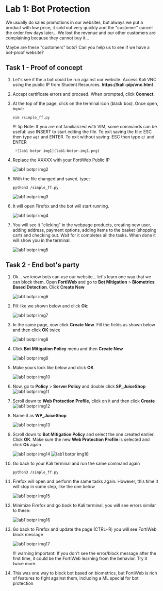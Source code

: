 # Lab 1: Bot Protection
We usually do sales promotions in our websites, but always we put a product with low price, it sold out very quickly and the "customer" cancel the order few days later... We lost the revenue and our other customers are complaining because they cannot buy it...

Maybe are these "customers" bots? Can you help us to see if we have a bot-proof website?

## Task 1 - Proof of concept
1. Let's see if the a bot could be run against our website. Access Kali VNC using the public IP from Student Resources.
**https://kali-pip/vnc.html**

2. Accept certificate errors and proceed. When prompted, click **Connect**. 

3. At the top of the page, click on the terminal icon (black box). Once open, input:

    ``` 
    vim /simple_ff.py
    ```

    !!! tip
        Note: If you are not familiarized with VIM, some commands can be useful: use INSERT to start editing the file. To exit saving the file: ESC then type ```wq!``` and ENTER. To exit without saving: ESC then type ```q!``` and ENTER

        ![lab1 botpr img1](lab1-botpr-img1.png)


4. Replace the XXXXX with your FortiWeb Public IP

    ![lab1 botpr img2](lab1-botpr-img2.png)

5. With the file changed and saved, type:

    ``` 
    python3 /simple_ff.py
    ```

    ![lab1 botpr img3](lab1-botpr-img3.png)

6. It will open Firefox and the bot will start running.

    ![lab1 botpr img4](lab1-botpr-img4.png)

7. You will see it "clicking" in the webpage products, creating new user, adding address, payment options, adding items to the basket (shopping cart) and checking out. Wait for it completes all the tasks. When done it will show you in the terminal:

    ![lab1 botpr img5](lab1-botpr-img5.png)

## Task 2 - End bot's party
1. Ok... we know bots can use our website... let's learn one way that we can block them. Open **FortiWeb** and go to **Bot Mitigation** > **Biometrics Based Detection**. Click **Create New**

    ![lab1 botpr img6](lab1-botpr-img6.png)

2. Fill like we shown below and click **Ok**:

    ![lab1 botpr img7](lab1-botpr-img7.png)

3. In the same page, now click **Create New**. Fill the fields as shown below and then click **OK** twice

    ![lab1 botpr img8](lab1-botpr-img8.png)

4. Click **Bot Mitigation Policy** menu and then **Create New**

    ![lab1 botpr img9](lab1-botpr-img9.png)

5. Make yours look like below and click **OK**

    ![lab1 botpr img10](lab1-botpr-img10.png)

6. Now, go to **Policy** > **Server Policy** and double click **SP_JuiceShop**
    ![lab1 botpr img11](lab1-botpr-img11.png)
7. Scroll down to **Web Protection Profile**, click on it and then click **Create**
    ![lab1 botpr img12](lab1-botpr-img12.png)

8. Name it as **WP_JuiceShop**

    ![lab1 botpr img13](lab1-botpr-img13.png)

9. Scroll down to **Bot Mitigation Policy** and select the one created earlier. Click **OK**. Make sure the new **Web Protection Profile** is selected and click **Ok** again

    ![lab1 botpr img14](lab1-botpr-img14.png)
    ![lab1 botpr img18](lab1-botpr-img18-mg.png)

10. Go back to your Kali terminal and run the same command again

    ```
    python3 /simple_ff.py
    ```

11. Firefox will open and perform the same tasks again. However, this time it will stop in some step, like the one below

    ![lab1 botpr img15](lab1-botpr-img15.png)

12. Minimize Firefox and go back to Kali terminal, you will see errors similar to these:

    ![lab1 botpr img16](lab1-botpr-img16.png)

13. Go back to Firefox and update the page (CTRL+R) you will see FortiWeb block message

    ![lab1 botpr img17](lab1-botpr-img17.png)

    !!! warning
        Important: If you don't see the error/block message after the first time, it could be the FortiWeb learning from the behavior. Try it twice more.

14. This was one way to block bot based on biometrics, but FortiWeb is rich of features to fight against them, including a ML special for bot protection


